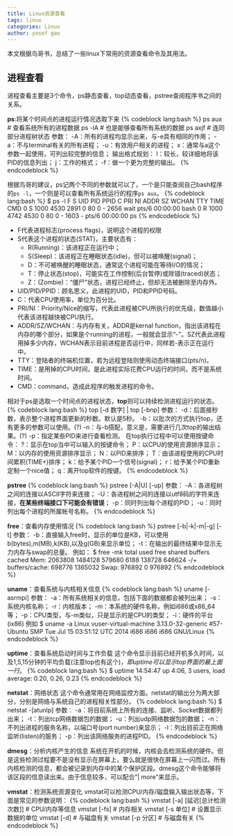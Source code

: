 ```yaml
---
title: Linux资源查看
tags: linux
categories: Linux
author: yosef gao
---
```


本文根据鸟哥书，总结了一些linux下常用的资源查看命令及其用法。
<!--more-->

进程查看
--------
进程查看主要是3个命令，ps静态查看，top动态查看，pstree查阅程序书之间的关系。

**ps**:将某个时间点的进程运行情况选取下来
{% codeblock lang:bash %}
ps aux	# 查看系统所有的进程数据
ps -lA	# 也是能够查看所有系统的数据
ps axjf	# 连同部分进程树状态
参数：
-A：所有的进程均显示出来，与-e具有相同的作用；
-a：不与terminal有关的所有进程；
-u：有效用户相关的进程；
x：通常与a这个参数一起使用，可列出较完整的信息；
输出格式规划：
l：较长，较详细地将该PID的信息列出；
j：工作的格式；
-f：做一个更为完整的输出。
{% endcodeblock %}

根据鸟哥的建议，ps记两个不同的参数就可以了，一个是只能查阅自己bash程序的`ps -l`，一个则是可以查看所有系统运行的程序`ps aux`。
{% codeblock lang:bash %}
$ ps -l
F S   UID   PID  PPID  C PRI  NI ADDR SZ WCHAN  TTY          TIME CMD
0 S  1000  4530  2891  0  80   0 -  2656 wait   pts/6    00:00:00 bash
0 R  1000  4742  4530  0  80   0 -  1603 -      pts/6    00:00:00 ps
{% endcodeblock %}
- F代表进程标志(process flags)，说明这个进程的权限
- S代表这个进程的状态(STAT)，主要状态有：
    - R(Running)：该进程正在运行中；
    - S(Sleep)：该进程正在睡眠状态(idle)，但可以被唤醒(signal)；
    - D：不可被唤醒的睡眠状态，通常这个进程可能在等待I/O的情况；
    - T：停止状态(stop)，可能实在工作控制(后台暂停)或除错(traced)状态；
    - Z：(Zombie)：“僵尸”状态，进程已经终止，但却无法被删除至内存外。
- UID/PID/PPID：顾名思义，此进程的UID，PID和PPID号码。
- C：代表CPU使用率，单位为百分比。
- PRI/NI：Priority/Nice的缩写，代表此进程被CPU所执行的优先级，数值越小代表该进程越快被CPU执行。
- ADDR/SZ/WCHAN：与内存有关，ADDR是kernal function，指出该进程在内存的哪个部分，如果是个running的进程，一般就会显示“-”。SZ代表此进程用掉多少内存，WCHAN表示目前进程是否运行中，同样若-表示正在运行中。
- TTY：登陆者的终端机位置，若为远程登陆则使用动态终端接口(pts/n)。
- TIME：是用掉的CPU时间，是此进程实际花费CPU运行的时间，而不是系统时间。
- CMD：command，造成此程序的触发进程的命令。

相对于ps是选取一个时间点的进程状态，**top**则可以持续检测进程运行的状态。
{% codeblock lang:bash %}
top [-d 数字] | top [-bnp]
参数：
-d：后面接秒数，表示整个进程界面更新的秒数。默认是5秒。
-b：以批次的方式执行top，还有更多的参数可以使用。(?)
-n：与-b搭配，意义是，需要进行几次top的输出结果。(?)
-p：指定某些PID来进行查看检测。
在top执行过程中可以使用按键命令：
?：显示在top当中可以输入的按键命令；
P：以CPU的使用资源排序显示；
M：以内存的使用资源排序显示；
N：以PID来排序；
T：由该进程使用的CPU时间累积(TIME+)排序；
k：给予某个PID一个信号(signal)；
r：给予某个PID重新定制一个nice值；
q：离开top软件的按键。
{% endcodeblock %}

**pstree**
{% codeblock lang:bash %}
pstree [-A|U] [-up]
参数：
-A：各进程树之间的连接以ASCII字符来连接；
-U：各进程树之间的连接以utf8码的字符来连接，**在某些终端接口下可能会有错误**；
-p：同时列出每个进程的PID；
-u：同时列出每个进程的所属帐号名称。
{% endcodeblock %}

**free**：查看内存使用情况
{% codeblock lang:bash %}
pstree [-b|-k|-m|-g] [-t]
参数：
-b：直接输入free时，显示的单位是KB，可以使用b(bytes),m(MB),k(KB),以及g(GB)来显示单位；
-t：在输出的最终结果中显示无力内存与swap的总量。
例如：
$ free -mk
             total       used       free     shared    buffers     cached
Mem:       2063808    1484128     579680       6188     138728     646624
-/+ buffers/cache:     698776    1365032
Swap:       976892          0     976892
{% endcodeblock %}


**uname**：查看系统与内核相关信息
{% codeblock lang:bash %}
uname [-asrmpi]
参数：
-a：所有系统相关的信息，包括下面的数据都会被列出来；
-s：系统内核名称；
-r：内核版本；
-m：本系统的硬件名称，例如i686或x86_64等；
-p：CPU类型，与-m类似，只是显示的是CPU的类型；
-i：硬件的平台(ix86)
例如
$ uname -a
Linux vuser-virtual-machine 3.13.0-32-generic #57-Ubuntu SMP Tue Jul 15 03:51:12 UTC 2014 i686 i686 i686 GNU/Linux
{% endcodeblock %}

**uptime**：查看系统启动时间与工作负载
这个命令显示目前已经开机多久时间，以及1,5,15分钟的平均负载(注意top也有这个)，*即uptime可以显示top界面的最上面一行*。
{% codeblock lang:bash %}
$ uptime
 14:54:47 up  4:06,  3 users,  load average: 0.20, 0.26, 0.23
{% endcodeblock %}

**netstat**：网络状态
这个命令通常用在网络监控方面。netstat的输出分为两大部分，分别是网络与系统自己的进程相关性部分。
{% codeblock lang:bash %}
$ netstat -[atunlp]
参数：
-a：将目前系统上所有的连接、监听、Socket数据都列出来；
-t：列出tcp网络数据包的数据；
-u：列出udp网络数据包的数据；
-n：不列出进程的服务名称，以端口号(port number)来显示；
-l：列出目前正在网络监听(listen)的服务；
-p：列出该网络服务的进程PID。
{% endcodeblock %}

**dmesg**：分析内核产生的信息
系统在开机的时候，内核会去检测系统的硬件。但是这些检测过程要不是没有显示在屏幕上，要么就是很快在屏幕上一闪而过。所有内核检测的信息，都会被记录到内存中的某个保护区段。dmesg这个命令能够将该区段的信息读出来。由于信息较多，可以配合“| more”来显示。

**vmstat**：检测系统资源变化
vmstat可以检测CPU/内存/磁盘输入输出状态等，下面是常见的参数说明：
{% codeblock lang:bash %}
vmstat [-a] [延迟[总计检测次数]] # CPU/内存等信息
vmstat [-fs]			# 内存相关
vmstat [-s 单位]		# 设置显示数据的单位
vmstat [-d]			# 与磁盘有关
vmstat [-p 分区]		# 与磁盘有关
{% endcodeblock %}
